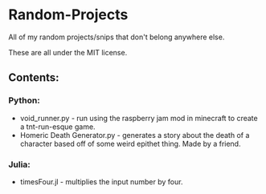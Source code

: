 # Random-Projects
All of my random projects/snips that don't belong anywhere else.

These are all under the MIT license.


## Contents:
### Python:
- void_runner.py - run using the raspberry jam mod in minecraft to create a tnt-run-esque game.
- Homeric Death Generator.py - generates a story about the death of a character based off of some weird epithet thing. Made by a friend.



### Julia:
- timesFour.jl - multiplies the input number by four.
